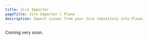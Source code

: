 ```yaml
---
title: Jira Importer
pageTitle: Jira Importer | Plane
description: Import issues from your Jira repository into Plane.
---
```


Coming very soon.
